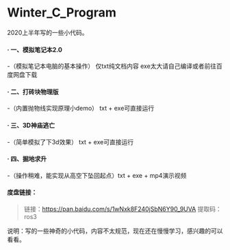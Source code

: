 # Winter_C_Program

2020上半年写的一些小代码。

#### · 一、模拟笔记本2.0  

-（模拟笔记本电脑的基本操作） 仅txt纯文档内容  exe太大请自己编译或者前往百度网盘下载

#### · 二、打砖块物理版 

-（内置抛物线实现原理小demo） txt + exe可直接运行

#### · 三、3D神庙逃亡

 -（简单模拟了下3d效果） txt + exe可直接运行

#### · 四、掘地求升 

-（操作稍难，能实现从高空下坠回起点）txt + exe + mp4演示视频

#### 度盘链接：

> 链接：https://pan.baidu.com/s/1wNxk8F240jSbN6Y90_9UVA 
> 提取码：ros3

说明：写的一些神奇的小代码，内容不太规范，现在还在慢慢学习，感兴趣的可以看看。
